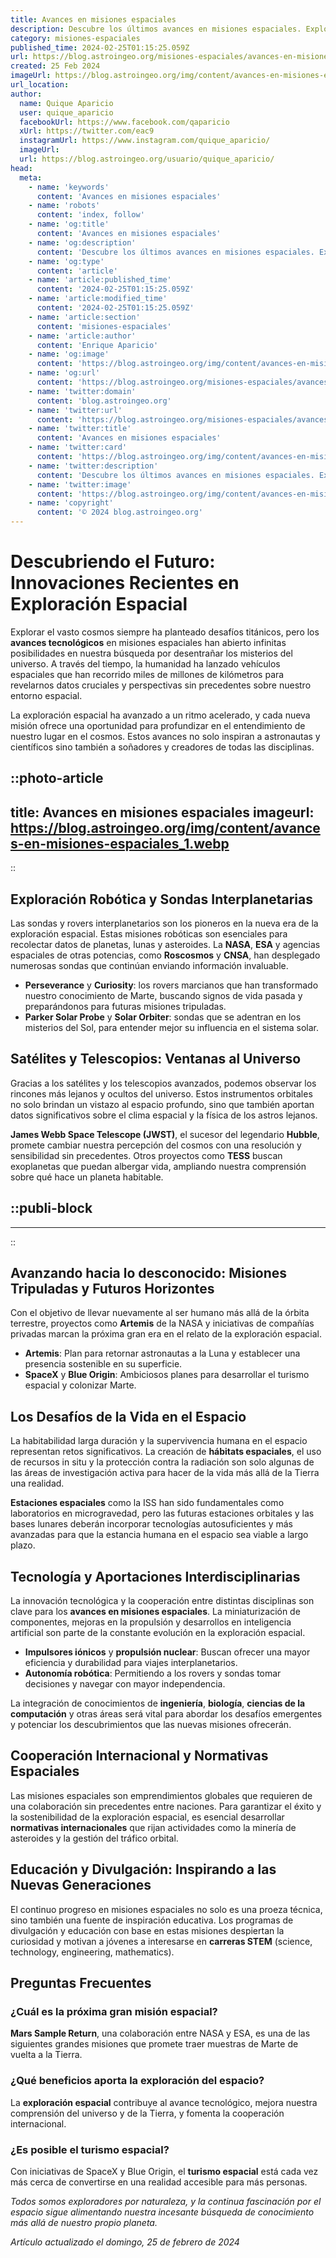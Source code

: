 ```yaml
---
title: Avances en misiones espaciales
description: Descubre los últimos avances en misiones espaciales. Exploración e innovación llevando a la humanidad más allá de las estrellas.
category: misiones-espaciales
published_time: 2024-02-25T01:15:25.059Z
url: https://blog.astroingeo.org/misiones-espaciales/avances-en-misiones-espaciales
created: 25 Feb 2024
imageUrl: https://blog.astroingeo.org/img/content/avances-en-misiones-espaciales_1.webp
url_location:
author:
  name: Quique Aparicio
  user: quique_aparicio
  facebookUrl: https://www.facebook.com/qaparicio
  xUrl: https://twitter.com/eac9
  instagramUrl: https://www.instagram.com/quique_aparicio/
  imageUrl: 
  url: https://blog.astroingeo.org/usuario/quique_aparicio/
head:
  meta:
    - name: 'keywords'
      content: 'Avances en misiones espaciales'
    - name: 'robots'
      content: 'index, follow'
    - name: 'og:title'
      content: 'Avances en misiones espaciales'
    - name: 'og:description'
      content: 'Descubre los últimos avances en misiones espaciales. Exploración e innovación llevando a la humanidad más allá de las estrellas.'
    - name: 'og:type'
      content: 'article'
    - name: 'article:published_time'
      content: '2024-02-25T01:15:25.059Z'
    - name: 'article:modified_time'
      content: '2024-02-25T01:15:25.059Z'
    - name: 'article:section'
      content: 'misiones-espaciales'
    - name: 'article:author'
      content: 'Enrique Aparicio'
    - name: 'og:image'
      content: 'https://blog.astroingeo.org/img/content/avances-en-misiones-espaciales_1.webp'
    - name: 'og:url'
      content: 'https://blog.astroingeo.org/misiones-espaciales/avances-en-misiones-espaciales'
    - name: 'twitter:domain'
      content: 'blog.astroingeo.org'
    - name: 'twitter:url'
      content: 'https://blog.astroingeo.org/misiones-espaciales/avances-en-misiones-espaciales'
    - name: 'twitter:title'
      content: 'Avances en misiones espaciales'
    - name: 'twitter:card'
      content: 'https://blog.astroingeo.org/img/content/avances-en-misiones-espaciales_1.webp'
    - name: 'twitter:description'
      content: 'Descubre los últimos avances en misiones espaciales. Exploración e innovación llevando a la humanidad más allá de las estrellas.'
    - name: 'twitter:image'
      content: 'https://blog.astroingeo.org/img/content/avances-en-misiones-espaciales_1.webp'
    - name: 'copyright'
      content: '© 2024 blog.astroingeo.org'
---
```

# Descubriendo el Futuro: Innovaciones Recientes en Exploración Espacial

Explorar el vasto cosmos siempre ha planteado desafíos titánicos, pero los **avances tecnológicos** en misiones espaciales han abierto infinitas posibilidades en nuestra búsqueda por desentrañar los misterios del universo. A través del tiempo, la humanidad ha lanzado vehículos espaciales que han recorrido miles de millones de kilómetros para revelarnos datos cruciales y perspectivas sin precedentes sobre nuestro entorno espacial.

La exploración espacial ha avanzado a un ritmo acelerado, y cada nueva misión ofrece una oportunidad para profundizar en el entendimiento de nuestro lugar en el cosmos. Estos avances no solo inspiran a astronautas y científicos sino también a soñadores y creadores de todas las disciplinas.


::photo-article
---
title: Avances en misiones espaciales
imageurl: https://blog.astroingeo.org/img/content/avances-en-misiones-espaciales_1.webp
---
::


## Exploración Robótica y Sondas Interplanetarias

Las sondas y rovers interplanetarios son los pioneros en la nueva era de la exploración espacial. Estas misiones robóticas son esenciales para recolectar datos de planetas, lunas y asteroides. La **NASA**, **ESA** y agencias espaciales de otras potencias, como **Roscosmos** y **CNSA**, han desplegado numerosas sondas que continúan enviando información invaluable.

* **Perseverance** y **Curiosity**: los rovers marcianos que han transformado nuestro conocimiento de Marte, buscando signos de vida pasada y preparándonos para futuras misiones tripuladas.
* **Parker Solar Probe** y **Solar Orbiter**: sondas que se adentran en los misterios del Sol, para entender mejor su influencia en el sistema solar.

## Satélites y Telescopios: Ventanas al Universo

Gracias a los satélites y los telescopios avanzados, podemos observar los rincones más lejanos y ocultos del universo. Estos instrumentos orbitales no solo brindan un vistazo al espacio profundo, sino que también aportan datos significativos sobre el clima espacial y la física de los astros lejanos.

**James Webb Space Telescope (JWST)**, el sucesor del legendario **Hubble**, promete cambiar nuestra percepción del cosmos con una resolución y sensibilidad sin precedentes. Otros proyectos como **TESS** buscan exoplanetas que puedan albergar vida, ampliando nuestra comprensión sobre qué hace un planeta habitable.


  ::publi-block
  ---
  ---
  ::
  
  
## Avanzando hacia lo desconocido: Misiones Tripuladas y Futuros Horizontes

Con el objetivo de llevar nuevamente al ser humano más allá de la órbita terrestre, proyectos como **Artemis** de la NASA y iniciativas de compañías privadas marcan la próxima gran era en el relato de la exploración espacial.

* **Artemis**: Plan para retornar astronautas a la Luna y establecer una presencia sostenible en su superficie.
* **SpaceX** y **Blue Origin**: Ambiciosos planes para desarrollar el turismo espacial y colonizar Marte.

## Los Desafíos de la Vida en el Espacio

La habitabilidad larga duración y la supervivencia humana en el espacio representan retos significativos. La creación de **hábitats espaciales**, el uso de recursos in situ y la protección contra la radiación son solo algunas de las áreas de investigación activa para hacer de la vida más allá de la Tierra una realidad.

**Estaciones espaciales** como la ISS han sido fundamentales como laboratorios en microgravedad, pero las futuras estaciones orbitales y las bases lunares deberán incorporar tecnologías autosuficientes y más avanzadas para que la estancia humana en el espacio sea viable a largo plazo.

## Tecnología y Aportaciones Interdisciplinarias

La innovación tecnológica y la cooperación entre distintas disciplinas son clave para los **avances en misiones espaciales**. La miniaturización de componentes, mejoras en la propulsión y desarrollos en inteligencia artificial son parte de la constante evolución en la exploración espacial.

* **Impulsores iónicos** y **propulsión nuclear**: Buscan ofrecer una mayor eficiencia y durabilidad para viajes interplanetarios.
* **Autonomía robótica**: Permitiendo a los rovers y sondas tomar decisiones y navegar con mayor independencia.

La integración de conocimientos de **ingeniería**, **biología**, **ciencias de la computación** y otras áreas será vital para abordar los desafíos emergentes y potenciar los descubrimientos que las nuevas misiones ofrecerán.

## Cooperación Internacional y Normativas Espaciales

Las misiones espaciales son emprendimientos globales que requieren de una colaboración sin precedentes entre naciones. Para garantizar el éxito y la sostenibilidad de la exploración espacial, es esencial desarrollar **normativas internacionales** que rijan actividades como la minería de asteroides y la gestión del tráfico orbital.

## Educación y Divulgación: Inspirando a las Nuevas Generaciones

El continuo progreso en misiones espaciales no solo es una proeza técnica, sino también una fuente de inspiración educativa. Los programas de divulgación y educación con base en estas misiones despiertan la curiosidad y motivan a jóvenes a interesarse en **carreras STEM** (science, technology, engineering, mathematics).

## Preguntas Frecuentes

### ¿Cuál es la próxima gran misión espacial?
**Mars Sample Return**, una colaboración entre NASA y ESA, es una de las siguientes grandes misiones que promete traer muestras de Marte de vuelta a la Tierra.

### ¿Qué beneficios aporta la exploración del espacio?
La **exploración espacial** contribuye al avance tecnológico, mejora nuestra comprensión del universo y de la Tierra, y fomenta la cooperación internacional.

### ¿Es posible el turismo espacial?
Con iniciativas de SpaceX y Blue Origin, el **turismo espacial** está cada vez más cerca de convertirse en una realidad accesible para más personas.

_Todos somos exploradores por naturaleza, y la continua fascinación por el espacio sigue alimentando nuestra incesante búsqueda de conocimiento más allá de nuestro propio planeta._

_Artículo actualizado el domingo, 25 de febrero de 2024_